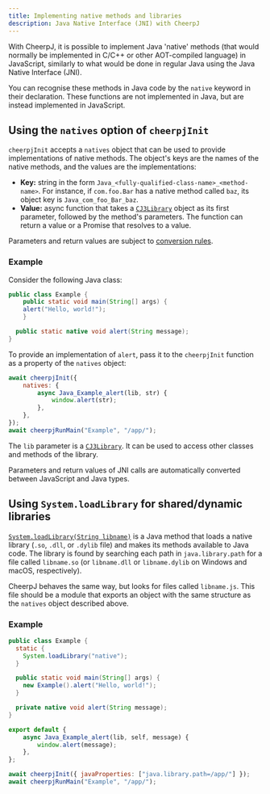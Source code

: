 ```yaml
---
title: Implementing native methods and libraries
description: Java Native Interface (JNI) with CheerpJ
---
```


With CheerpJ, it is possible to implement Java 'native' methods (that would normally be implemented in C/C++ or other AOT-compiled language) in JavaScript, similarly to what would be done in regular Java using the Java Native Interface (JNI).

You can recognise these methods in Java code by the `native` keyword in their declaration. These functions are not implemented in Java, but are instead implemented in JavaScript.

## Using the `natives` option of `cheerpjInit`

`cheerpjInit` accepts a `natives` object that can be used to provide implementations of native methods. The object's keys are the names of the native methods, and the values are the implementations:

- **Key:** string in the form `Java_<fully-qualified-class-name>_<method-name>`. For instance, if `com.foo.Bar` has a native method called `baz`, its object key is `Java_com_foo_Bar_baz`.
- **Value:** async function that takes a [`CJ3Library`] object as its first parameter, followed by the method's parameters. The function can return a value or a Promise that resolves to a value.

Parameters and return values are subject to [conversion rules].

### Example

Consider the following Java class:

```java title="Example.java"
public class Example {
	public static void main(String[] args) {
    alert("Hello, world!");
	}

  public static native void alert(String message);
}
```

To provide an implementation of `alert`, pass it to the `cheerpjInit` function as a property of the `natives` object:

```js
await cheerpjInit({
	natives: {
		async Java_Example_alert(lib, str) {
			window.alert(str);
		},
	},
});
await cheerpjRunMain("Example", "/app/");
```

The `lib` parameter is a [`CJ3Library`]. It can be used to access other classes and methods of the library.

Parameters and return values of JNI calls are automatically converted between JavaScript and Java types.

## Using `System.loadLibrary` for shared/dynamic libraries

[`System.loadLibrary(String libname)`] is a Java method that loads a native library (`.so`, `.dll`, or `.dylib` file) and makes its methods available to Java code. The library is found by searching each path in `java.library.path` for a file called `libname.so` (or `libname.dll` or `libname.dylib` on Windows and macOS, respectively).

CheerpJ behaves the same way, but looks for files called `libname.js`. This file should be a module that exports an object with the same structure as the `natives` object described above.

### Example

```java title={Example.java}
public class Example {
  static {
    System.loadLibrary("native");
  }

  public static void main(String[] args) {
    new Example().alert("Hello, world!");
  }

  private native void alert(String message);
}
```

```js title={native.js}
export default {
	async Java_Example_alert(lib, self, message) {
		window.alert(message);
	},
};
```

```js
await cheerpjInit({ javaProperties: ["java.library.path=/app/"] });
await cheerpjRunMain("Example", "/app/");
```

[`CJ3Library`]: /docs/reference/CJ3Library
[conversion rules]: /docs/reference/cheerpjRunLibrary#conversion-rules
[`System.loadLibrary(String libname)`]: https://docs.oracle.com/javase/8/docs/api/java/lang/System.html#loadLibrary-java.lang.String-
